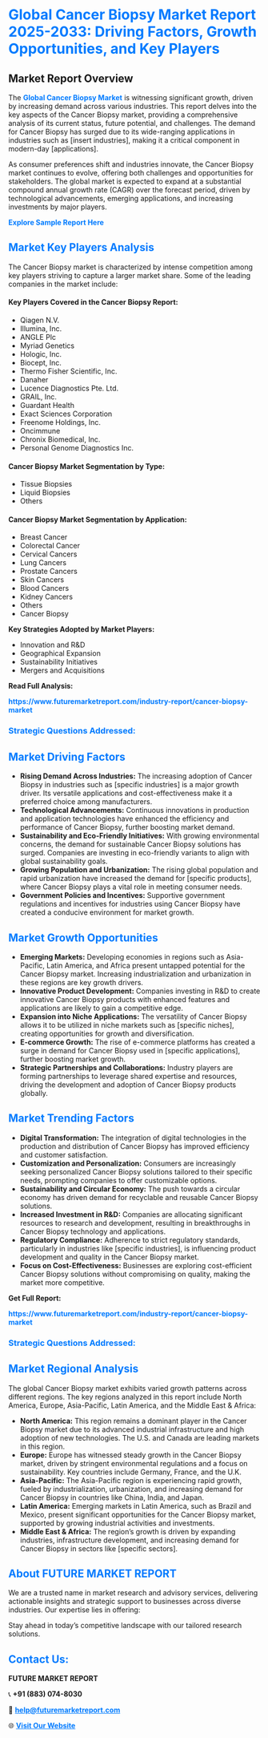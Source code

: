 <h1 style="color: #007BFF;">Global Cancer Biopsy Market Report 2025-2033: Driving Factors, Growth Opportunities, and Key Players</h1>

<section id="overview">
<h2>Market Report Overview</h2>
<p>The <a href="https://www.futuremarketreport.com/industry-report/cancer-biopsy-market" style="color: #007BFF; text-decoration: none;"><strong>Global Cancer Biopsy Market</strong></a> is witnessing significant growth, driven by increasing demand across various industries. This report delves into the key aspects of the Cancer Biopsy market, providing a comprehensive analysis of its current status, future potential, and challenges. The demand for Cancer Biopsy has surged due to its wide-ranging applications in industries such as [insert industries], making it a critical component in modern-day [applications].</p>
<p>As consumer preferences shift and industries innovate, the Cancer Biopsy market continues to evolve, offering both challenges and opportunities for stakeholders. The global market is expected to expand at a substantial compound annual growth rate (CAGR) over the forecast period, driven by technological advancements, emerging applications, and increasing investments by major players.</p>
</section>

<section id="overview">
<p><a href="https://www.futuremarketreport.com/request-sample/reportId=126980" style="color: #007BFF; text-decoration: none;"><strong>Explore Sample Report Here</strong></a></p>
</section>

<section id="key-players">
<h2 style="color: #007BFF;">Market Key Players Analysis</h2>
<p>The Cancer Biopsy market is characterized by intense competition among key players striving to capture a larger market share. Some of the leading companies in the market include:</p>
<h4>Key Players Covered in the Cancer Biopsy Report:</h4>
<ul><li>Qiagen N.V.</li><li>Illumina, Inc.</li><li>ANGLE Plc</li><li>Myriad Genetics</li><li>Hologic, Inc.</li><li>Biocept, Inc.</li><li>Thermo Fisher Scientific, Inc.</li><li>Danaher</li><li>Lucence Diagnostics Pte. Ltd.</li><li>GRAIL, Inc.</li><li>Guardant Health</li><li>Exact Sciences Corporation</li><li>Freenome Holdings, Inc.</li><li>Oncimmune</li><li>Chronix Biomedical, Inc.</li><li>Personal Genome Diagnostics Inc.</li></ul>
<h4>Cancer Biopsy Market Segmentation by Type:</h4>
<ul><li>Tissue Biopsies</li><li>Liquid Biopsies</li><li>Others</li></ul>

<h4>Cancer Biopsy Market Segmentation by Application:</h4>
<ul><li>Breast Cancer</li><li>Colorectal Cancer</li><li>Cervical Cancers</li><li>Lung Cancers</li><li>Prostate Cancers</li><li>Skin Cancers</li><li>Blood Cancers</li><li>Kidney Cancers</li><li>Others</li><li>Cancer Biopsy</li></ul>
<p><strong>Key Strategies Adopted by Market Players:</strong></p>
<ul>
<li>Innovation and R&D</li>
<li>Geographical Expansion</li>
<li>Sustainability Initiatives</li>
<li>Mergers and Acquisitions</li>
</ul>
</section>

<section>
<p><strong>Read Full Analysis: </strong></p><a href="https://www.futuremarketreport.com/industry-report/cancer-biopsy-market" style="color: #007BFF; text-decoration: none;"><strong>https://www.futuremarketreport.com/industry-report/cancer-biopsy-market</strong></a>
<h3 style="color: #007BFF;">Strategic Questions Addressed:</h3>
</section>

<section id="driving-factors">
<h2 style="color: #007BFF;">Market Driving Factors</h2>
<ul>
<li><strong>Rising Demand Across Industries:</strong> The increasing adoption of Cancer Biopsy in industries such as [specific industries] is a major growth driver. Its versatile applications and cost-effectiveness make it a preferred choice among manufacturers.</li>
<li><strong>Technological Advancements:</strong> Continuous innovations in production and application technologies have enhanced the efficiency and performance of Cancer Biopsy, further boosting market demand.</li>
<li><strong>Sustainability and Eco-Friendly Initiatives:</strong> With growing environmental concerns, the demand for sustainable Cancer Biopsy solutions has surged. Companies are investing in eco-friendly variants to align with global sustainability goals.</li>
<li><strong>Growing Population and Urbanization:</strong> The rising global population and rapid urbanization have increased the demand for [specific products], where Cancer Biopsy plays a vital role in meeting consumer needs.</li>
<li><strong>Government Policies and Incentives:</strong> Supportive government regulations and incentives for industries using Cancer Biopsy have created a conducive environment for market growth.</li>
</ul>
</section>

<section id="growth-opportunities">
<h2 style="color: #007BFF;">Market Growth Opportunities</h2>
<ul>
<li><strong>Emerging Markets:</strong> Developing economies in regions such as Asia-Pacific, Latin America, and Africa present untapped potential for the Cancer Biopsy market. Increasing industrialization and urbanization in these regions are key growth drivers.</li>
<li><strong>Innovative Product Development:</strong> Companies investing in R&D to create innovative Cancer Biopsy products with enhanced features and applications are likely to gain a competitive edge.</li>
<li><strong>Expansion into Niche Applications:</strong> The versatility of Cancer Biopsy allows it to be utilized in niche markets such as [specific niches], creating opportunities for growth and diversification.</li>
<li><strong>E-commerce Growth:</strong> The rise of e-commerce platforms has created a surge in demand for Cancer Biopsy used in [specific applications], further boosting market growth.</li>
<li><strong>Strategic Partnerships and Collaborations:</strong> Industry players are forming partnerships to leverage shared expertise and resources, driving the development and adoption of Cancer Biopsy products globally.</li>
</ul>
</section>

<section id="trending-factors">
<h2 style="color: #007BFF;">Market Trending Factors</h2>
<ul>
<li><strong>Digital Transformation:</strong> The integration of digital technologies in the production and distribution of Cancer Biopsy has improved efficiency and customer satisfaction.</li>
<li><strong>Customization and Personalization:</strong> Consumers are increasingly seeking personalized Cancer Biopsy solutions tailored to their specific needs, prompting companies to offer customizable options.</li>
<li><strong>Sustainability and Circular Economy:</strong> The push towards a circular economy has driven demand for recyclable and reusable Cancer Biopsy solutions.</li>
<li><strong>Increased Investment in R&D:</strong> Companies are allocating significant resources to research and development, resulting in breakthroughs in Cancer Biopsy technology and applications.</li>
<li><strong>Regulatory Compliance:</strong> Adherence to strict regulatory standards, particularly in industries like [specific industries], is influencing product development and quality in the Cancer Biopsy market.</li>
<li><strong>Focus on Cost-Effectiveness:</strong> Businesses are exploring cost-efficient Cancer Biopsy solutions without compromising on quality, making the market more competitive.</li>
</ul>
</section>

<section>
<p><strong>Get Full Report: </strong></p><a href="https://www.futuremarketreport.com/industry-report/cancer-biopsy-market" style="color: #007BFF; text-decoration: none;"><strong>https://www.futuremarketreport.com/industry-report/cancer-biopsy-market</strong></a>
<h3 style="color: #007BFF;">Strategic Questions Addressed:</h3>
</section>


<section id="regional-analysis">
<h2 style="color: #007BFF;">Market Regional Analysis</h2>
<p>The global Cancer Biopsy market exhibits varied growth patterns across different regions. The key regions analyzed in this report include North America, Europe, Asia-Pacific, Latin America, and the Middle East & Africa:</p>
<ul>
<li><strong>North America:</strong> This region remains a dominant player in the Cancer Biopsy market due to its advanced industrial infrastructure and high adoption of new technologies. The U.S. and Canada are leading markets in this region.</li>
<li><strong>Europe:</strong> Europe has witnessed steady growth in the Cancer Biopsy market, driven by stringent environmental regulations and a focus on sustainability. Key countries include Germany, France, and the U.K.</li>
<li><strong>Asia-Pacific:</strong> The Asia-Pacific region is experiencing rapid growth, fueled by industrialization, urbanization, and increasing demand for Cancer Biopsy in countries like China, India, and Japan.</li>
<li><strong>Latin America:</strong> Emerging markets in Latin America, such as Brazil and Mexico, present significant opportunities for the Cancer Biopsy market, supported by growing industrial activities and investments.</li>
<li><strong>Middle East & Africa:</strong> The region’s growth is driven by expanding industries, infrastructure development, and increasing demand for Cancer Biopsy in sectors like [specific sectors].</li>
</ul>
</section>

<footer>
<h2 style="color: #007BFF;">About FUTURE MARKET REPORT</h2>
<p>We are a trusted name in market research and advisory services, delivering actionable insights and strategic support to businesses across diverse industries. Our expertise lies in offering:</p>

<p>Stay ahead in today’s competitive landscape with our tailored research solutions.</p>

<h2 style="color: #007BFF;">Contact Us:</h2>
<p><strong>FUTURE MARKET REPORT</strong></p>
<p>📞 <strong>+91 (883) 074-8030</strong></p>
<p>📧 <strong><a href="mailto:help@futuremarketreport.com" style="color: #007BFF;">help@futuremarketreport.com</a></strong></p>
<p>🌐 <strong><a href="https://www.futuremarketreport.com/" style="color: #007BFF;">Visit Our Website</a></strong></p>
</footer>